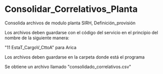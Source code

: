 # Consolidar_Correlativos_Planta
Consolida archivos de modulo planta SIRH, Definición_provisión

Los archivos deben guardarse con el código del servicio en el principio del nombre de la siguiente manera:

"11 EstaT_CargoV_CttoA" para Arica

Los archivos deben guardarse en la carpeta donde está el programa


Se obtiene un archivo llamado "consolidado_correlativos.csv"

